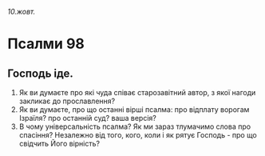 
_10.жовт._

# Псалми 98

## Господь іде.
1. Як ви думаєте про які чуда співає старозавітний автор, з якої нагоди закликає до прославлення?
2. Як ви думаєте, про що останні вірші псалма: про відплату ворогам Ізраїля? про останній суд? ваша версія?
3. В чому універсальність псалма? Як ми зараз тлумачимо слова про спасіння? Незалежно від того, кого, коли і як рятує Господь - про що свідчить Його вірність?
